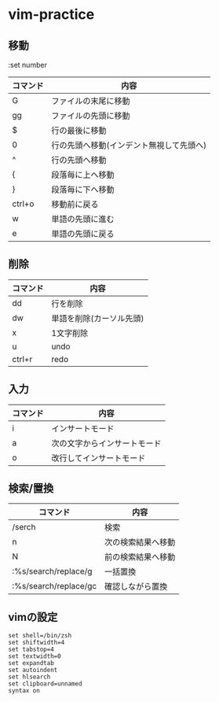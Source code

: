 # vim-practice

## 移動
:set number

|コマンド|内容|
|---|---|
|G|ファイルの末尾に移動|
|gg|ファイルの先頭に移動|
|$|行の最後に移動|
|0|行の先頭へ移動(インデント無視して先頭へ)|
|^|行の先頭へ移動|
|{|段落毎に上へ移動|
|}|段落毎に下へ移動|
|ctrl+o|移動前に戻る|
|w|単語の先頭に進む|
|e|単語の先頭に戻る|

## 削除
|コマンド|内容|
|---|---|
|dd|行を削除|
|dw|単語を削除(カーソル先頭)|
|x|1文字削除|
|u|undo|
|ctrl+r|redo|


## 入力
|コマンド|内容|
|---|---|
|i|インサートモード|
|a|次の文字からインサートモード|
|o|改行してインサートモード|

## 検索/置換
|コマンド|内容|
|---|---|
|/serch|検索|
|n|次の検索結果へ移動|
|N|前の検索結果へ移動|
|:%s/search/replace/g|一括置換|
|:%s/search/replace/gc|確認しながら置換|

## vimの設定
```
set shell=/bin/zsh
set shiftwidth=4
set tabstop=4
set textwidth=0
set expandtab
set autoindent
set hlsearch
set clipboard=unnamed
syntax on
```
